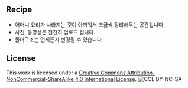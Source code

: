 ## Recipe
* 어머니 요리가 사라지는 것이 아까워서 조금씩 정리해두는 공간입니다.
* 사진, 동영상은 천천히 업로드 됩니다.
* 폴더구조는 언제든지 변경될 수 있습니다.


## License
This work is licensed under a [Creative Commons Attribution-NonCommercial-ShareAlike 4.0 International License](http://creativecommons.org/licenses/by-nc-sa/4.0/).
![CCL BY-NC-SA](https://i.creativecommons.org/l/by-nc-sa/4.0/88x31.png)
